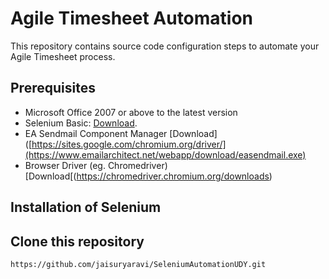 # Agile Timesheet Automation

This repository contains source code configuration steps to automate your Agile Timesheet process.

## Prerequisites

- Microsoft Office 2007 or above to the latest version
- Selenium Basic: [Download]([https://www.oracle.com/java/technologies/javase-downloads.html](https://github.com/florentbr/SeleniumBasic/releases/download/v2.0.9.0/SeleniumBasic-2.0.9.0.exe)).
- EA Sendmail Component Manager [Download]([https://sites.google.com/chromium.org/driver/](https://www.emailarchitect.net/webapp/download/easendmail.exe)
- Browser Driver (eg. Chromedriver) [Download[(https://chromedriver.chromium.org/downloads)

## Installation of Selenium

## Clone this repository

```bash
https://github.com/jaisuryaravi/SeleniumAutomationUDY.git


